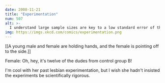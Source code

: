 ```yaml
---
date: 2008-11-21
title: "Experimentation"
num: 507
alt: >-
  I understand large sample sizes are key to a low standard error of the mean, but the entire sophomore class?
img: https://imgs.xkcd.com/comics/experimentation.png
---
```

[[A young male and female are holding hands, and the female is pointing off to the side.]]

Female:  Oh, hey, it's twelve of the dudes from control group B!

I'm cool with her past lesbian experimentation, but I wish she hadn't insisted the experiments be scientifically rigorous.

